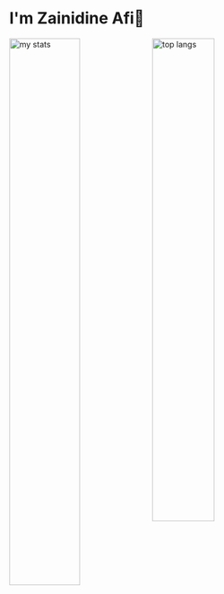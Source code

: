 # I'm Zainidine Afi👋

<img alt="my stats" align="left" width="50%" src="https://github-readme-stats.vercel.app/api?username=zainidineafi&show_icons=true&theme=transparent"/>
<img alt="top langs" align="left" width="47%" src="https://github-readme-stats.vercel.app/api/top-langs/?username=zainidineafi&show_icons=true&theme=transparent"/>


